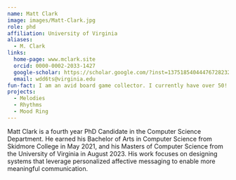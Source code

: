 ```yaml
---
name: Matt Clark
image: images/Matt-Clark.jpg
role: phd
affiliation: University of Virginia
aliases:
  - M. Clark
links:
  home-page: www.mclark.site
  orcid: 0000-0002-2033-1427
  google-scholar: https://scholar.google.com/?inst=13751854044476728232
  email: wdd6ts@virginia.edu
fun-fact: I am an avid board game collector. I currently have over 50!
projects: 
  - Melodies
  - Rhythms 
  - Mood Ring
---
```


Matt Clark is a fourth year PhD Candidate in the Computer Science Department. He earned his Bachelor of Arts in Computer Science from Skidmore College in May 2021, and his Masters of Computer Science from the University of Virginia in August 2023. His work focuses on designing systems that leverage personalized affective messaging to enable more meaningful communication. 